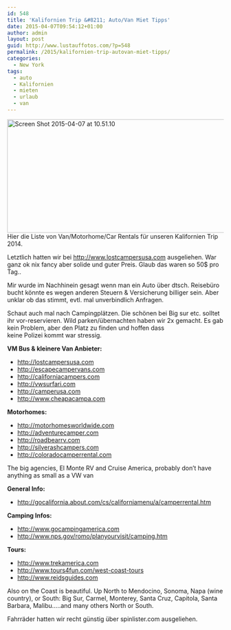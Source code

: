 ```yaml
---
id: 548
title: 'Kalifornien Trip &#8211; Auto/Van Miet Tipps'
date: 2015-04-07T09:54:12+01:00
author: admin
layout: post
guid: http://www.lustauffotos.com/?p=548
permalink: /2015/kalifornien-trip-autovan-miet-tipps/
categories:
  - New York
tags:
  - auto
  - Kalifornien
  - mieten
  - urlaub
  - van
---
```

[<img class="aligncenter  wp-image-549" src="http://www.lustauffotos.com/files/2015/04/Screen-Shot-2015-04-07-at-10.51.10-300x154.png" alt="Screen Shot 2015-04-07 at 10.51.10" width="513" height="263" srcset="http://www.lustauffotos.com/files/2015/04/Screen-Shot-2015-04-07-at-10.51.10-300x154.png 300w, http://www.lustauffotos.com/files/2015/04/Screen-Shot-2015-04-07-at-10.51.10.png 955w" sizes="(max-width: 513px) 100vw, 513px" />](http://www.lustauffotos.com/files/2015/04/Screen-Shot-2015-04-07-at-10.51.10.png)  
Hier die Liste von Van/Motorhome/Car Rentals für unseren Kalifornien Trip 2014.

Letztlich hatten wir bei <http://www.lostcampersusa.com> ausgeliehen. War ganz ok nix fancy aber solide und guter Preis. Glaub das waren so 50$ pro Tag..

Mir wurde im Nachhinein gesagt wenn man ein Auto über dtsch. Reisebüro bucht könnte es wegen anderen Steuern & Versicherung billiger sein. Aber unklar ob das stimmt, evtl. mal unverbindlich Anfragen.

Schaut auch mal nach Campingplätzen. Die schönen bei Big sur etc. solltet ihr vor-reservieren. Wild parken/übernachten haben wir 2x gemacht. Es gab kein Problem, aber den Platz zu finden und hoffen dass  
keine Polizei kommt war stressig.

**VM Bus & kleinere Van Anbieter:**

  * <http://lostcampersusa.com>
  * <http://escapecampervans.com>
  * <http://californiacampers.com>
  * <http://vwsurfari.com>
  * <http://camperusa.com>
  * <http://www.cheapacampa.com>

**Motorhomes:**

  * <http://motorhomesworldwide.com>
  * <http://adventurecamper.com>
  * <http://roadbearrv.com>
  * <http://silverashcampers.com>
  * <http://coloradocamperrental.com>

The big agencies, El Monte RV and Cruise America, probably don&#8217;t have anything as small as a VW van

**General Info:**

  * <http://gocalifornia.about.com/cs/californiamenu/a/camperrental.htm>

**Camping Infos:**

  * <http://www.gocampingamerica.com>
  * <http://www.nps.gov/romo/planyourvisit/camping.htm>

**Tours:**

  * <http://www.trekamerica.com>
  * <http://www.tours4fun.com/west-coast-tours>
  * <http://www.reidsguides.com>

Also on the Coast is beautiful. Up North to Mendocino, Sonoma, Napa (wine country), or South: Big Sur, Carmel, Monterey, Santa Cruz, Capitola, Santa Barbara, Malibu&#8230;..and many others North or South.

Fahrräder hatten wir recht günstig über spinlister.com ausgeliehen.